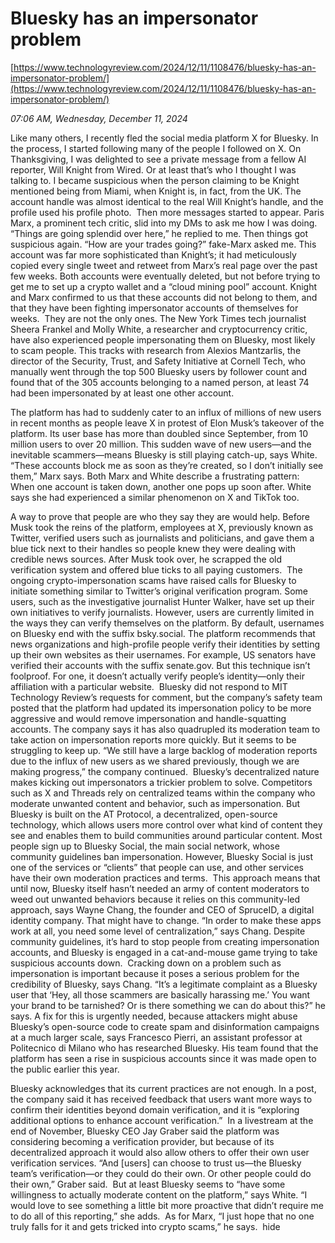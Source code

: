 # Bluesky has an impersonator problem

[https://www.technologyreview.com/2024/12/11/1108476/bluesky-has-an-impersonator-problem/](https://www.technologyreview.com/2024/12/11/1108476/bluesky-has-an-impersonator-problem/)

*07:06 AM, Wednesday, December 11, 2024*

Like many others, I recently fled the social media platform X for Bluesky. In the process, I started following many of the people I followed on X. On Thanksgiving, I was delighted to see a private message from a fellow AI reporter, Will Knight from Wired. Or at least that’s who I thought I was talking to. I became suspicious when the person claiming to be Knight mentioned being from Miami, when Knight is, in fact, from the UK. The account handle was almost identical to the real Will Knight’s handle, and the profile used his profile photo.  Then more messages started to appear. Paris Marx, a prominent tech critic, slid into my DMs to ask me how I was doing. “Things are going splendid over here,” he replied to me. Then things got suspicious again. “How are your trades going?” fake-Marx asked me. This account was far more sophisticated than Knight’s; it had meticulously copied every single tweet and retweet from Marx’s real page over the past few weeks.  Both accounts were eventually deleted, but not before trying to get me to set up a crypto wallet and a “cloud mining pool” account. Knight and Marx confirmed to us that these accounts did not belong to them, and that they have been fighting impersonator accounts of themselves for weeks.  They are not the only ones. The New York Times tech journalist Sheera Frankel and Molly White, a researcher and cryptocurrency critic, have also experienced people impersonating them on Bluesky, most likely to scam people. This tracks with research from Alexios Mantzarlis, the director of the Security, Trust, and Safety Initiative at Cornell Tech, who manually went through the top 500 Bluesky users by follower count and found that of the 305 accounts belonging to a named person, at least 74 had been impersonated by at least one other account.

The platform has had to suddenly cater to an influx of millions of new users in recent months as people leave X in protest of Elon Musk’s takeover of the platform. Its user base has more than doubled since September, from 10 million users to over 20 million. This sudden wave of new users—and the inevitable scammers—means Bluesky is still playing catch-up, says White.  “These accounts block me as soon as they’re created, so I don’t initially see them,” Marx says. Both Marx and White describe a frustrating pattern: When one account is taken down, another one pops up soon after. White says she had experienced a similar phenomenon on X and TikTok too.

A way to prove that people are who they say they are would help. Before Musk took the reins of the platform, employees at X, previously known as Twitter, verified users such as journalists and politicians, and gave them a blue tick next to their handles so people knew they were dealing with credible news sources. After Musk took over, he scrapped the old verification system and offered blue ticks to all paying customers.  The ongoing crypto-impersonation scams have raised calls for Bluesky to initiate something similar to Twitter’s original verification program. Some users, such as the investigative journalist Hunter Walker, have set up their own initiatives to verify journalists. However, users are currently limited in the ways they can verify themselves on the platform. By default, usernames on Bluesky end with the suffix bsky.social. The platform recommends that news organizations and high-profile people verify their identities by setting up their own websites as their usernames. For example, US senators have verified their accounts with the suffix senate.gov. But this technique isn’t foolproof. For one, it doesn’t actually verify people’s identity—only their affiliation with a particular website.  Bluesky did not respond to MIT Technology Review’s requests for comment, but the company’s safety team posted that the platform had updated its impersonation policy to be more aggressive and would remove impersonation and handle-squatting accounts. The company says it has also quadrupled its moderation team to take action on impersonation reports more quickly. But it seems to be struggling to keep up. “We still have a large backlog of moderation reports due to the influx of new users as we shared previously, though we are making progress,” the company continued.  Bluesky’s decentralized nature makes kicking out impersonators a trickier problem to solve. Competitors such as X and Threads rely on centralized teams within the company who moderate unwanted content and behavior, such as impersonation. But Bluesky is built on the AT Protocol, a decentralized, open-source technology, which allows users more control over what kind of content they see and enables them to build communities around particular content. Most people sign up to Bluesky Social, the main social network, whose community guidelines ban impersonation. However, Bluesky Social is just one of the services or “clients” that people can use, and other services have their own moderation practices and terms.  This approach means that until now, Bluesky itself hasn’t needed an army of content moderators to weed out unwanted behaviors because it relies on this community-led approach, says Wayne Chang, the founder and CEO of SpruceID, a digital identity company. That might have to change. “In order to make these apps work at all, you need some level of centralization,” says Chang. Despite community guidelines, it’s hard to stop people from creating impersonation accounts, and Bluesky is engaged in a cat-and-mouse game trying to take suspicious accounts down.  Cracking down on a problem such as impersonation is important because it poses a serious problem for the credibility of Bluesky, says Chang. “It’s a legitimate complaint as a Bluesky user that ‘Hey, all those scammers are basically harassing me.’ You want your brand to be tarnished? Or is there something we can do about this?” he says. A fix for this is urgently needed, because attackers might abuse Bluesky’s open-source code to create spam and disinformation campaigns at a much larger scale, says Francesco Pierri, an assistant professor at Politecnico di Milano who has researched Bluesky. His team found that the platform has seen a rise in suspicious accounts since it was made open to the public earlier this year.

Bluesky acknowledges that its current practices are not enough. In a post, the company said it has received feedback that users want more ways to confirm their identities beyond domain verification, and it is “exploring additional options to enhance account verification.”  In a livestream at the end of November, Bluesky CEO Jay Graber said the platform was considering becoming a verification provider, but because of its decentralized approach it would also allow others to offer their own user verification services. “And [users] can choose to trust us—the Bluesky team’s verification—or they could do their own. Or other people could do their own,” Graber said.  But at least Bluesky seems to “have some willingness to actually moderate content on the platform,” says White. “I would love to see something a little bit more proactive that didn’t require me to do all of this reporting,” she adds.  As for Marx, “I just hope that no one truly falls for it and gets tricked into crypto scams,” he says.  hide

